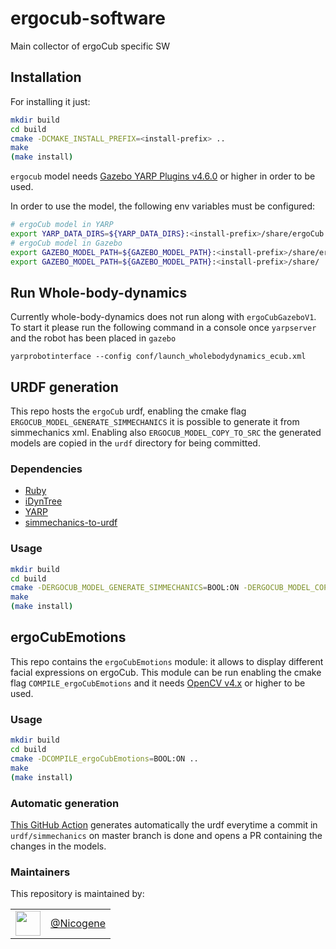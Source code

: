 # ergocub-software
Main collector of ergoCub specific SW

## Installation

For installing it just:
```sh
mkdir build
cd build
cmake -DCMAKE_INSTALL_PREFIX=<install-prefix> ..
make
(make install)
```
`ergocub` model needs [Gazebo YARP Plugins v4.6.0](https://github.com/robotology/gazebo-yarp-plugins/releases/tag/v4.6.0) or higher in order to be used.

In order to use the model, the following env variables must be configured:
```sh
# ergoCub model in YARP
export YARP_DATA_DIRS=${YARP_DATA_DIRS}:<install-prefix>/share/ergoCub
# ergoCub model in Gazebo
export GAZEBO_MODEL_PATH=${GAZEBO_MODEL_PATH}:<install-prefix>/share/ergoCub/robots
export GAZEBO_MODEL_PATH=${GAZEBO_MODEL_PATH}:<install-prefix>/share/
```

## Run Whole-body-dynamics
Currently whole-body-dynamics does not run along with `ergoCubGazeboV1`. To start it please run the following command in a console once `yarpserver` and
the robot has been placed in `gazebo`
```console
yarprobotinterface --config conf/launch_wholebodydynamics_ecub.xml
```

## URDF generation
This repo hosts the `ergoCub` urdf, enabling the cmake flag `ERGOCUB_MODEL_GENERATE_SIMMECHANICS` it is possible to generate it from simmechanics xml.
Enabling also `ERGOCUB_MODEL_COPY_TO_SRC` the generated models are copied in the `urdf` directory for being committed.
### Dependencies
- [Ruby](https://www.ruby-lang.org/en/)
- [iDynTree](https://github.com/robotology/idyntree)
- [YARP](https://github.com/robotology/yarp)
- [simmechanics-to-urdf](https://github.com/robotology/simmechanics-to-urdf)
### Usage
```sh
mkdir build
cd build
cmake -DERGOCUB_MODEL_GENERATE_SIMMECHANICS=BOOL:ON -DERGOCUB_MODEL_COPY_TO_SRC=BOOL:ON ..
make
(make install)
```

## ergoCubEmotions 
This repo contains the `ergoCubEmotions` module: it allows to display different facial expressions on ergoCub.
This module can be run enabling the cmake flag `COMPILE_ergoCubEmotions` and it needs [OpenCV v4.x](https://github.com/opencv/opencv) or higher to be used.
### Usage
```sh
mkdir build
cd build
cmake -DCOMPILE_ergoCubEmotions=BOOL:ON ..
make
(make install)
```

### Automatic generation
[This GitHub Action](/.github/workflows/generate_models.yml) generates automatically the urdf everytime a commit in `urdf/simmechanics` on master branch is done and opens a PR containing the changes in the models.

### Maintainers
This repository is maintained by:

| | |
|:---:|:---:|
| [<img src="https://github.com/Nicogene.png" width="40">](https://github.com/Nicogene) | [@Nicogene](https://github.com/Nicogene) |
